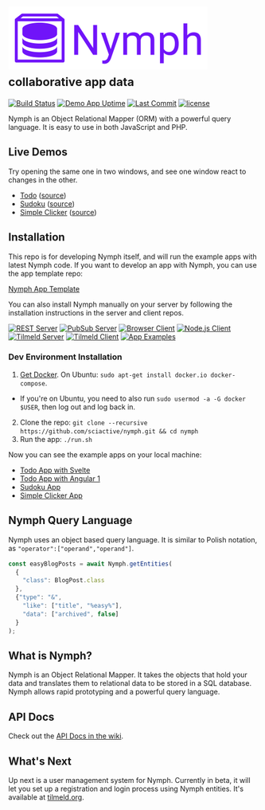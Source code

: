 <h1>
  <img alt="Nymph" src="assets/nymph-logo-125.png" />
  <small>collaborative app data</small>
</h1>

[![Build Status](https://img.shields.io/travis/sciactive/nymph-server/master.svg)](http://travis-ci.org/sciactive/nymph-server) [![Demo App Uptime](https://img.shields.io/uptimerobot/ratio/m776732368-bd4ca09edc681d477a3ddf94.svg)](http://nymph-demo.herokuapp.com/examples/sudoku/) [![Last Commit](https://img.shields.io/github/last-commit/sciactive/nymph.svg)](https://github.com/sciactive/nymph/commits/master) [![license](https://img.shields.io/github/license/sciactive/nymph.svg)]()

Nymph is an Object Relational Mapper (ORM) with a powerful query language. It is easy to use in both JavaScript and PHP.

## Live Demos

Try opening the same one in two windows, and see one window react to changes in the other.

- [Todo](https://nymph-demo.herokuapp.com/examples/todo/svelte/) ([source](https://github.com/sciactive/nymph-examples/tree/master/examples/todo/))
- [Sudoku](https://nymph-demo.herokuapp.com/examples/sudoku/) ([source](https://github.com/sciactive/nymph-examples/tree/master/examples/sudoku))
- [Simple Clicker](https://nymph-demo.herokuapp.com/examples/clicker/) ([source](https://github.com/sciactive/nymph-examples/tree/master/examples/clicker))

## Installation

This repo is for developing Nymph itself, and will run the example apps with latest Nymph code. If you want to develop an app with Nymph, you can use the app template repo:

[Nymph App Template](https://github.com/hperrin/nymph-template)

You can also install Nymph manually on your server by following the installation instructions in the server and client repos.

[![REST Server](https://img.shields.io/badge/repo-rest%20server-blue.svg)](https://github.com/sciactive/nymph-server) [![PubSub Server](https://img.shields.io/badge/repo-pubsub%20server-blue.svg)](https://github.com/sciactive/nymph-pubsub) [![Browser Client](https://img.shields.io/badge/repo-browser%20client-brightgreen.svg)](https://github.com/sciactive/nymph-client) [![Node.js Client](https://img.shields.io/badge/repo-node%20client-brightgreen.svg)](https://github.com/sciactive/nymph-client-node) [![Tilmeld Server](https://img.shields.io/badge/repo-tilmeld%20server-blue.svg)](https://github.com/sciactive/tilmeld-server) [![Tilmeld Client](https://img.shields.io/badge/repo-tilmeld%20client-brightgreen.svg)](https://github.com/sciactive/tilmeld-client) [![App Examples](https://img.shields.io/badge/repo-examples-orange.svg)](https://github.com/sciactive/nymph-examples)

### Dev Environment Installation

1. [Get Docker](https://www.docker.com/community-edition). On Ubuntu: `sudo apt-get install docker.io docker-compose`.
  * If you're on Ubuntu, you need to also run `sudo usermod -a -G docker $USER`, then log out and log back in.
2. Clone the repo: `git clone --recursive https://github.com/sciactive/nymph.git && cd nymph`
3. Run the app: `./run.sh`

Now you can see the example apps on your local machine:

* [Todo App with Svelte](http://localhost:8080/examples/examples/todo/svelte/)
* [Todo App with Angular 1](http://localhost:8080/examples/examples/todo/angular1/)
* [Sudoku App](http://localhost:8080/examples/examples/sudoku/)
* [Simple Clicker App](http://localhost:8080/examples/examples/clicker/)

## Nymph Query Language

Nymph uses an object based query language. It is similar to Polish notation, as `"operator":["operand","operand"]`.

```js
const easyBlogPosts = await Nymph.getEntities(
  {
    "class": BlogPost.class
  },
  {"type": "&",
    "like": ["title", "%easy%"],
    "data": ["archived", false]
  }
);
```

## What is Nymph?

Nymph is an Object Relational Mapper. It takes the objects that hold your data and translates them to relational data to be stored in a SQL database. Nymph allows rapid prototyping and a powerful query language.

## API Docs

Check out the [API Docs in the wiki](https://github.com/sciactive/nymph/wiki/API-Docs).

## What's Next

Up next is a user management system for Nymph. Currently in beta, it will let you set up a registration and login process using Nymph entities. It's available at [tilmeld.org](http://tilmeld.org/).
